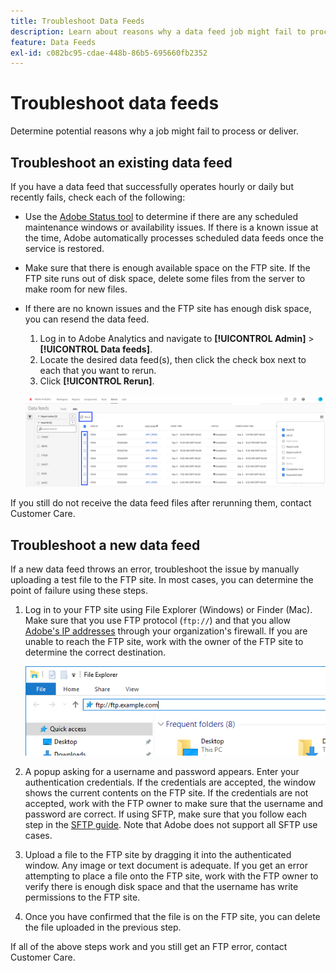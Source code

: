 ```yaml
---
title: Troubleshoot Data Feeds
description: Learn about reasons why a data feed job might fail to process or deliver data. Resolve potential issues with data feeds.
feature: Data Feeds
exl-id: c082bc95-cdae-448b-86b5-695660fb2352
---
```

# Troubleshoot data feeds

Determine potential reasons why a job might fail to process or deliver.

## Troubleshoot an existing data feed

If you have a data feed that successfully operates hourly or daily but recently fails, check each of the following:

* Use the [Adobe Status tool](https://status.adobe.com/en/experience_cloud) to determine if there are any scheduled maintenance windows or availability issues. If there is a known issue at the time, Adobe automatically processes scheduled data feeds once the service is restored.
* Make sure that there is enough available space on the FTP site. If the FTP site runs out of disk space, delete some files from the server to make room for new files.
* If there are no known issues and the FTP site has enough disk space, you can resend the data feed.

  1. Log in to Adobe Analytics and navigate to **[!UICONTROL Admin]** > **[!UICONTROL Data feeds]**.
  2. Locate the desired data feed(s), then click the check box next to each that you want to rerun.
  3. Click **[!UICONTROL Rerun]**.

  ![Rerun](assets/rerun.png)

If you still do not receive the data feed files after rerunning them, contact Customer Care.

## Troubleshoot a new data feed

If a new data feed throws an error, troubleshoot the issue by manually uploading a test file to the FTP site. In most cases, you can determine the point of failure using these steps.

1. Log in to your FTP site using File Explorer (Windows) or Finder (Mac). Make sure that you use FTP protocol (`ftp://`) and that you allow [Adobe's IP addresses](/help/technotes/ip-addresses.md) through your organization's firewall. If you are unable to reach the FTP site, work with the owner of the FTP site to determine the correct destination.
  
   ![File Explorer](assets/file_explorer.png)

2. A popup asking for a username and password appears. Enter your authentication credentials. If the credentials are accepted, the window shows the current contents on the FTP site. If the credentials are not accepted, work with the FTP owner to make sure that the username and password are correct. If using SFTP, make sure that you follow each step in the [SFTP guide](../ftp-and-sftp/c-sftp/ftp-sftp.md). Note that Adobe does not support all SFTP use cases.
3. Upload a file to the FTP site by dragging it into the authenticated window. Any image or text document is adequate. If you get an error attempting to place a file onto the FTP site, work with the FTP owner to verify there is enough disk space and that the username has write permissions to the FTP site.
4. Once you have confirmed that the file is on the FTP site, you can delete the file uploaded in the previous step.

If all of the above steps work and you still get an FTP error, contact Customer Care.
